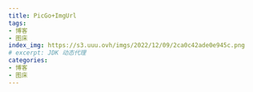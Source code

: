 ```yaml
---
title: PicGo+ImgUrl
tags:
- 博客
- 图床
index_img: https://s3.uuu.ovh/imgs/2022/12/09/2ca0c42ade0e945c.png
# excerpt: JDK 动态代理
categories:
- 博客
- 图床
---
```

